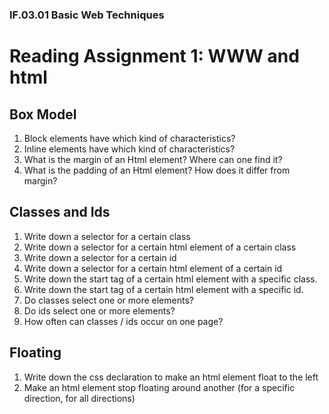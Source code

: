 ### IF.03.01 Basic Web Techniques
# Reading Assignment 1: WWW and html

## Box Model
1. Block elements have which kind of characteristics?
2. Inline elements have which kind of characteristics?
2. What is the margin of an Html element? Where can one find it?
3. What is the padding of an Html element? How does it differ from margin?

## Classes and Ids
   1. Write down a selector for a certain class
   1. Write down a selector for a certain html element of a certain class
   1. Write down a selector for a certain id
   1. Write down a selector for a certain html element of a certain id
   4. Write down the start tag of a certain html element with a specific class.
   4. Write down the start tag of a certain html element with a specific id.
   5. Do classes select one or more elements?
   6. Do ids select one or more elements?
   7. How often can classes / ids occur on one page?

## Floating
   1. Write down the css declaration to make an html element float to the left
   2. Make an html element stop floating around another (for a specific direction, for all directions)
